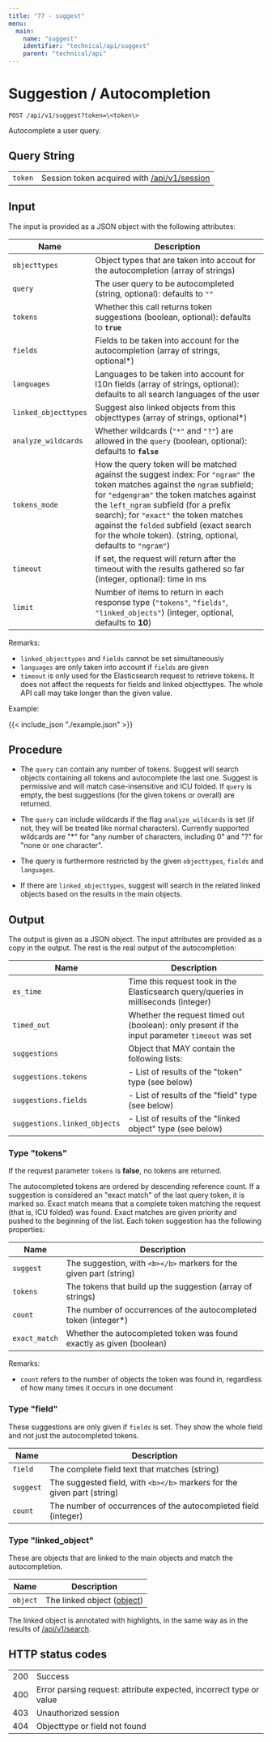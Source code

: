 ```yaml
---
title: "77 - suggest"
menu:
  main:
    name: "suggest"
    identifier: "technical/api/suggest"
    parent: "technical/api"
---
```

# Suggestion / Autocompletion

    POST /api/v1/suggest?token=\<token\>

Autocomplete a user query.

## Query String

|   |   |
|---|---|
| `token` | Session token acquired with [/api/v1/session](/en/technical/api/session) |

## Input

The input is provided as a JSON object with the following attributes:

| Name                  | Description                                                                     |
|-----------------------|---------------------------------------------------------------------------------|
| `objecttypes`         | Object types that are taken into accout for the autocompletion (array of strings) |
| `query`               | The user query to be autocompleted (string, optional): defaults to `""` |
| `tokens`              | Whether this call returns token suggestions (boolean, optional): defaults to **`true`** |
| `fields`              | Fields to be taken into account for the autocompletion (array of strings, optional\*) |
| `languages`           | Languages to be taken into account for l10n fields (array of strings, optional): defaults to all search languages of the user |
| `linked_objecttypes`  | Suggest also linked objects from this objecttypes (array of strings, optional\*) |
| `analyze_wildcards`   | Whether wildcards (`"*"` and `"?"`) are allowed in the `query` (boolean, optional): defaults to **`false`** |
| `tokens_mode`         | How the query token will be matched against the suggest index: For `"ngram"` the token matches against the `ngram` subfield; for `"edgengram"` the token matches against the `left_ngram` subfield (for a prefix search); for `"exact"` the token matches against the `folded` subfield (exact search for the whole token). (string, optional, defaults to `"ngram"`) |
| `timeout`             | If set, the request will return after the timeout with the results gathered so far (integer, optional): time in ms |
| `limit`               | Number of items to return in each response type (`"tokens"`, `"fields"`, `"linked_objects"`) (integer, optional, defaults to **10**) |

Remarks:

- `linked_objecttypes` and `fields` cannot be set simultaneously
- `languages` are only taken into account if `fields` are given
- `timeout` is only used for the Elasticsearch request to retrieve tokens. It does not affect the requests for fields and linked
objecttypes. The whole API call may take longer than the given value.

Example:


{{< include_json "./example.json" >}}


## Procedure

- The `query` can contain any number of tokens. Suggest will search objects containing all tokens
 and autocomplete the last one.
Suggest is permissive and will match case-insensitive and ICU folded. If `query` is empty, the best suggestions
(for the given tokens or overall) are returned.

- The `query` can include wildcards if the flag `analyze_wildcards` is set (if not, they will be treated like normal characters).
Currently supported wildcards are "*" for "any number of characters, including 0" and "?" for "none or one character".

- The query is furthermore restricted by the given `objecttypes`, `fields` and `languages`.

- If there are `linked_objecttypes`, suggest will search in the related linked objects based on the results in the main objects.


## Output

The output is given as a JSON object. The input attributes are provided as a copy in the output.
The rest is the real output of the autocompletion:

| Name                  | Description                                                                     |
|-----------------------|---------------------------------------------------------------------------------|
| `es_time`                    | Time this request took in the Elasticsearch query/queries in milliseconds (integer) |
| `timed_out`                  | Whether the request timed out (boolean): only present if the input parameter `timeout` was set |
| `suggestions`                | Object that MAY contain the following lists:                                |
| `suggestions.tokens`         | - List of results of the "token" type (see below)                           |
| `suggestions.fields`         | - List of results of the "field" type (see below)                           |
| `suggestions.linked_objects` | - List of results of the "linked object" type (see below)                   |

### Type "tokens"

If the request parameter `tokens` is **false**, no tokens are returned.

The autocompleted tokens are ordered by descending reference count.
If a suggestion is considered an "exact match" of the last query token,
it is marked so. Exact match means that a complete token matching the request (that is, ICU folded) was found. Exact
matches are given priority and pushed to the beginning of the list. Each token suggestion has the following
properties:

| Name                  | Description                                                                     |
|-----------------------|---------------------------------------------------------------------------------|
| `suggest`             | The suggestion, with `<b></b>` markers for the given part (string)              |
| `tokens`              | The tokens that build up the suggestion (array of strings)                      |
| `count`               | The number of occurrences of the autocompleted token (integer\*)                |
| `exact_match`         | Whether the autocompleted token was found exactly as given (boolean)            |

Remarks:

- `count` refers to the number of objects the token was found in, regardless of how many times it occurs in one document

### Type "field"

These suggestions are only given if `fields` is set. They show the whole field and not just the autocompleted tokens.

| Name                  | Description                                                                     |
|-----------------------|---------------------------------------------------------------------------------|
| `field`               | The complete field text that matches (string)                                   |
| `suggest`             | The suggested field, with `<b></b>` markers for the given part (string)         |
| `count`               | The number of occurrences of the autocompleted field (integer)                  |

### Type "linked_object"

These are objects that are linked to the main objects and match the autocompletion.

| Name                  | Description                                                                     |
|-----------------------|---------------------------------------------------------------------------------|
| `object`              | The linked object ([object](/en/technical/types/object))                                |

The linked object is annotated with highlights, in the same way as in the results of [/api/v1/search](/en/technical/api/search).

## HTTP status codes

|   |   |
|---|---|
| 200 | Success |
| 400 | Error parsing request: attribute expected, incorrect type or value |
| 403 | Unauthorized session |
| 404 | Objecttype or field not found |
